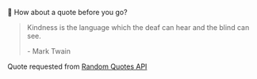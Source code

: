 📣 How about a quote before you go?

> Kindness is the language which the deaf can hear and the blind can see.
>
> <p>- Mark Twain</p>

Quote requested from [Random Quotes API](https://github.com/lukePeavey/quotable)
